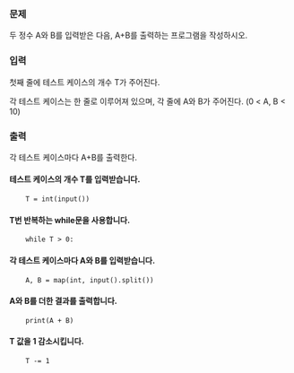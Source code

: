 ### 문제
두 정수 A와 B를 입력받은 다음, A+B를 출력하는 프로그램을 작성하시오.

### 입력
첫째 줄에 테스트 케이스의 개수 T가 주어진다.

각 테스트 케이스는 한 줄로 이루어져 있으며, 각 줄에 A와 B가 주어진다. (0 < A, B < 10)

### 출력
각 테스트 케이스마다 A+B를 출력한다.

#### 테스트 케이스의 개수 T를 입력받습니다.
        T = int(input())
#### T번 반복하는 while문을 사용합니다.
        while T > 0:
#### 각 테스트 케이스마다 A와 B를 입력받습니다.
        A, B = map(int, input().split())
#### A와 B를 더한 결과를 출력합니다.
        print(A + B)
#### T 값을 1 감소시킵니다.
        T -= 1
